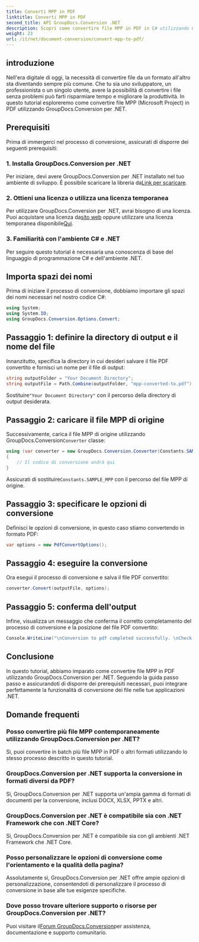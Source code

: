 ```yaml
---
title: Converti MPP in PDF
linktitle: Converti MPP in PDF
second_title: API GroupDocs.Conversion .NET
description: Scopri come convertire file MPP in PDF in C# utilizzando GroupDocs.Conversion per .NET. Segui questo tutorial passo passo per l'integrazione nelle tue applicazioni .NET.
weight: 23
url: /it/net/document-conversion/convert-mpp-to-pdf/
---
```

## introduzione
Nell'era digitale di oggi, la necessità di convertire file da un formato all'altro sta diventando sempre più comune. Che tu sia uno sviluppatore, un professionista o un singolo utente, avere la possibilità di convertire i file senza problemi può farti risparmiare tempo e migliorare la produttività. In questo tutorial esploreremo come convertire file MPP (Microsoft Project) in PDF utilizzando GroupDocs.Conversion per .NET.
## Prerequisiti
Prima di immergerci nel processo di conversione, assicurati di disporre dei seguenti prerequisiti:
### 1. Installa GroupDocs.Conversion per .NET
 Per iniziare, devi avere GroupDocs.Conversion per .NET installato nel tuo ambiente di sviluppo. È possibile scaricare la libreria da[Link per scaricare](https://releases.groupdocs.com/conversion/net/).
### 2. Ottieni una licenza o utilizza una licenza temporanea
 Per utilizzare GroupDocs.Conversion per .NET, avrai bisogno di una licenza. Puoi acquistare una licenza da[sito web](https://purchase.groupdocs.com/buy) oppure utilizzare una licenza temporanea disponibile[Qui](https://purchase.groupdocs.com/temporary-license/).
### 3. Familiarità con l'ambiente C# e .NET
Per seguire questo tutorial è necessaria una conoscenza di base del linguaggio di programmazione C# e dell'ambiente .NET.

## Importa spazi dei nomi
Prima di iniziare il processo di conversione, dobbiamo importare gli spazi dei nomi necessari nel nostro codice C#:
```csharp
using System;
using System.IO;
using GroupDocs.Conversion.Options.Convert;
```
## Passaggio 1: definire la directory di output e il nome del file
Innanzitutto, specifica la directory in cui desideri salvare il file PDF convertito e fornisci un nome per il file di output:
```csharp
string outputFolder = "Your Document Directory";
string outputFile = Path.Combine(outputFolder, "mpp-converted-to.pdf");
```
 Sostituire`"Your Document Directory"` con il percorso della directory di output desiderata.
## Passaggio 2: caricare il file MPP di origine
 Successivamente, carica il file MPP di origine utilizzando GroupDocs.Conversion`Converter` classe:
```csharp
using (var converter = new GroupDocs.Conversion.Converter(Constants.SAMPLE_MPP))
{
    // Il codice di conversione andrà qui
}
```
Assicurati di sostituire`Constants.SAMPLE_MPP` con il percorso del file MPP di origine.
## Passaggio 3: specificare le opzioni di conversione
Definisci le opzioni di conversione, in questo caso stiamo convertendo in formato PDF:
```csharp
var options = new PdfConvertOptions();
```
## Passaggio 4: eseguire la conversione
Ora esegui il processo di conversione e salva il file PDF convertito:
```csharp
converter.Convert(outputFile, options);
```
## Passaggio 5: conferma dell'output
Infine, visualizza un messaggio che conferma il corretto completamento del processo di conversione e la posizione del file PDF convertito:
```csharp
Console.WriteLine("\nConversion to pdf completed successfully. \nCheck output in {0}", outputFolder);
```

## Conclusione
In questo tutorial, abbiamo imparato come convertire file MPP in PDF utilizzando GroupDocs.Conversion per .NET. Seguendo la guida passo passo e assicurandoti di disporre dei prerequisiti necessari, puoi integrare perfettamente la funzionalità di conversione dei file nelle tue applicazioni .NET.
## Domande frequenti
### Posso convertire più file MPP contemporaneamente utilizzando GroupDocs.Conversion per .NET?
Sì, puoi convertire in batch più file MPP in PDF o altri formati utilizzando lo stesso processo descritto in questo tutorial.
### GroupDocs.Conversion per .NET supporta la conversione in formati diversi da PDF?
Sì, GroupDocs.Conversion per .NET supporta un'ampia gamma di formati di documenti per la conversione, inclusi DOCX, XLSX, PPTX e altri.
### GroupDocs.Conversion per .NET è compatibile sia con .NET Framework che con .NET Core?
Sì, GroupDocs.Conversion per .NET è compatibile sia con gli ambienti .NET Framework che .NET Core.
### Posso personalizzare le opzioni di conversione come l'orientamento e la qualità della pagina?
Assolutamente sì, GroupDocs.Conversion per .NET offre ampie opzioni di personalizzazione, consentendoti di personalizzare il processo di conversione in base alle tue esigenze specifiche.
### Dove posso trovare ulteriore supporto o risorse per GroupDocs.Conversion per .NET?
 Puoi visitare il[Forum GroupDocs.Conversion](https://forum.groupdocs.com/c/conversion/11)per assistenza, documentazione e supporto comunitario.